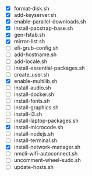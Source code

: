 - [x] format-disk.sh
- [x] add-keyserver.sh
- [x] enable-parallel-downloads.sh
- [x] install-pacstrap-base.sh
- [x] gen-fstab.sh
- [x] mirror-list.sh
- [ ] efi-grub-config.sh
- [ ] add-hostname.sh
- [ ] add-locale.sh
- [ ] install-essential-packages.sh
- [ ] create_user.sh
- [x] enable-multilib.sh
- [ ] install-audio.sh
- [ ] install-docker.sh
- [ ] install-fonts.sh
- [ ] install-graphics.sh
- [ ] install-i3.sh
- [ ] install-laptop-packages.sh
- [x] install-microcode.sh
- [ ] install-nodejs.sh
- [ ] install-terminal.sh
- [x] install-network-manager.sh
- [ ] nmcli-wifi-autoconnect.sh
- [ ] uncomment-wheel-sudo.sh
- [ ] update-hosts.sh
